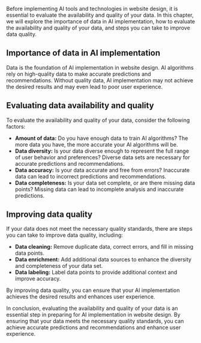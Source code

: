 

Before implementing AI tools and technologies in website design, it is essential to evaluate the availability and quality of your data. In this chapter, we will explore the importance of data in AI implementation, how to evaluate the availability and quality of your data, and steps you can take to improve data quality.

Importance of data in AI implementation
---------------------------------------

Data is the foundation of AI implementation in website design. AI algorithms rely on high-quality data to make accurate predictions and recommendations. Without quality data, AI implementation may not achieve the desired results and may even lead to poor user experience.

Evaluating data availability and quality
----------------------------------------

To evaluate the availability and quality of your data, consider the following factors:

* **Amount of data:** Do you have enough data to train AI algorithms? The more data you have, the more accurate your AI algorithms will be.
* **Data diversity:** Is your data diverse enough to represent the full range of user behavior and preferences? Diverse data sets are necessary for accurate predictions and recommendations.
* **Data accuracy:** Is your data accurate and free from errors? Inaccurate data can lead to incorrect predictions and recommendations.
* **Data completeness:** Is your data set complete, or are there missing data points? Missing data can lead to incomplete analysis and inaccurate predictions.

Improving data quality
----------------------

If your data does not meet the necessary quality standards, there are steps you can take to improve data quality, including:

* **Data cleaning:** Remove duplicate data, correct errors, and fill in missing data points.
* **Data enrichment:** Add additional data sources to enhance the diversity and completeness of your data set.
* **Data labeling:** Label data points to provide additional context and improve accuracy.

By improving data quality, you can ensure that your AI implementation achieves the desired results and enhances user experience.

In conclusion, evaluating the availability and quality of your data is an essential step in preparing for AI implementation in website design. By ensuring that your data meets the necessary quality standards, you can achieve accurate predictions and recommendations and enhance user experience.
